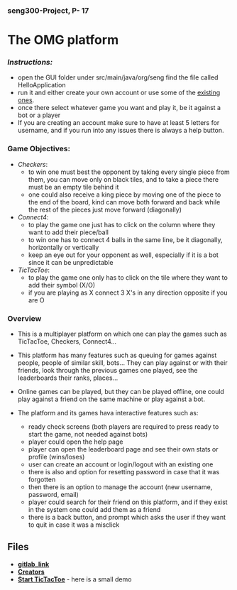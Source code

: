 ### seng300-Project, P- 17 

# The OMG platform

### *Instructions:*
- open the GUI folder under src/main/java/org/seng find the file called HelloApplication
- run it and either create your own account or use some of the [existing ones](./database.txt).
- once there select whatever game you want and play it, be it against a bot or a player
- If you are creating an account make sure to have at least 5 letters for username, and if you run into any issues there is always a help button. 
### Game Objectives:
  - *Checkers*:
    - to win one must best the opponent by taking every single piece from them, you can move only on black tiles, and to take a piece there must be an empty tile behind it
    - one could also receive a king piece by moving one of the piece to the end of the board, kind can move both forward and back while the rest of the pieces just move forward (diagonally)
  - *Connect4*:
    - to play the game one just has to click on the column where they want to add their piece/ball
    - to win one has to connect 4 balls in the same line, be it diagonally, horizontally or vertically 
    - keep an eye out for your opponent as well, especially if it is a bot since it can be unpredictable
  - *TicTacToe*:
    - to play the game one only has to click on the tile where they want to add their symbol (X/O)
    - if you are playing as X connect 3 X's in any direction opposite if you are O 
### Overview

- This is a multiplayer platform on which one can play the games such as TicTacToe, Checkers, Connect4...

- This platform has many features such as queuing for games against people, people of similar skill, bots... They can play against or with their friends, look through the previous games one played, see the leaderboards their ranks, places... 

- Online games can be played, but they can be played offline, one could play against a friend on the same machine or play against a bot.  

- The platform and its games hava interactive features such as:
  - ready check screens (both players are required to press ready to start the game, not needed against bots) 
  - player could open the help page 
  -  player can open the leaderboard page and see their own stats or profile (wins/loses)
  -  user can create an account or login/logout with an existing one
  -  there is also and option for resetting password in case that it was forgotten
  -  then there is an option to manage the account (new username, password, email)
  -  player could search for their friend on this platform, and if they exist in the system one could add them as a friend
  -  there is a back button, and prompt which asks the user if they want to quit in case it was a misclick


## 

## Files

- [**gitlab_link**](./gitlab_link.txt) 
- [**Creators**](./team.md)
- [**Start TicTacToe**](./gui/HelloApplication) - here is a small demo